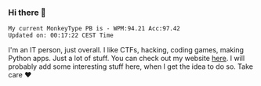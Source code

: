 ### Hi there 👋
<!-- PB START -->
```
My current MonkeyType PB is - WPM:94.21 Acc:97.42
Updated on: 00:17:22 CEST Time
```
<!-- PB END -->
I'm an IT person, just overall. I like CTFs, hacking, coding games, making Python apps. Just a lot of stuff.
You can check out my website [here](https://skill3472.github.io/).
I will probably add some interesting stuff here, when I get the idea to do so. Take care ❤️
